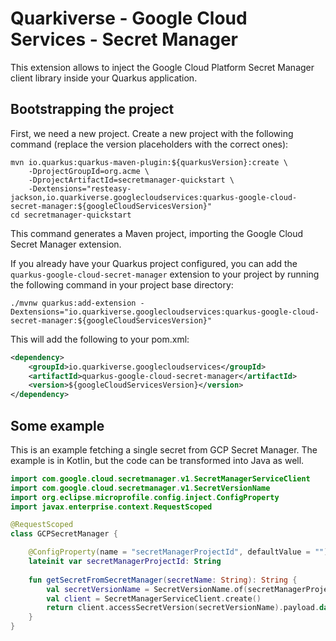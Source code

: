 # Quarkiverse - Google Cloud Services - Secret Manager

This extension allows to inject the Google Cloud Platform Secret Manager client library inside your Quarkus application.

## Bootstrapping the project

First, we need a new project. Create a new project with the following command (replace the version placeholders with the correct ones):

```shell script
mvn io.quarkus:quarkus-maven-plugin:${quarkusVersion}:create \
    -DprojectGroupId=org.acme \
    -DprojectArtifactId=secretmanager-quickstart \
    -Dextensions="resteasy-jackson,io.quarkiverse.googlecloudservices:quarkus-google-cloud-secret-manager:${googleCloudServicesVersion}"
cd secretmanager-quickstart
```

This command generates a Maven project, importing the Google Cloud Secret Manager extension.

If you already have your Quarkus project configured, you can add the `quarkus-google-cloud-secret-manager` extension to your project by running the following command in your project base directory:
```shell script
./mvnw quarkus:add-extension -Dextensions="io.quarkiverse.googlecloudservices:quarkus-google-cloud-secret-manager:${googleCloudServicesVersion}"
```

This will add the following to your pom.xml:

```xml
<dependency>
    <groupId>io.quarkiverse.googlecloudservices</groupId>
    <artifactId>quarkus-google-cloud-secret-manager</artifactId>
    <version>${googleCloudServicesVersion}</version>
</dependency>
```

## Some example
This is an example fetching a single secret from GCP Secret Manager. The example is in Kotlin, but the code can be transformed into Java as well.

```kotlin
import com.google.cloud.secretmanager.v1.SecretManagerServiceClient
import com.google.cloud.secretmanager.v1.SecretVersionName
import org.eclipse.microprofile.config.inject.ConfigProperty
import javax.enterprise.context.RequestScoped

@RequestScoped
class GCPSecretManager {

    @ConfigProperty(name = "secretManagerProjectId", defaultValue = "")
    lateinit var secretManagerProjectId: String
    
    fun getSecretFromSecretManager(secretName: String): String {
        val secretVersionName = SecretVersionName.of(secretManagerProjectId, secretName, "latest")
        val client = SecretManagerServiceClient.create()
        return client.accessSecretVersion(secretVersionName).payload.data.toStringUtf8()
    }
}
```
